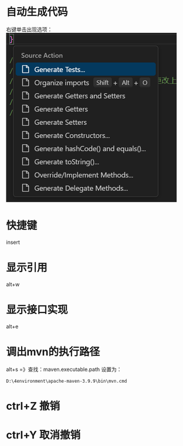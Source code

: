 # 自动生成代码
右键单击出现选项：
![alt text](img/自动生成代码.png)

# 快捷键
insert

# 显示引用
alt+w

# 显示接口实现
alt+e

# 调出mvn的执行路径
alt+s =》查找：maven.executable.path
设置为：
```shell
D:\4environment\apache-maven-3.9.9\bin\mvn.cmd
```

# ctrl+Z 撤销

# ctrl+Y 取消撤销